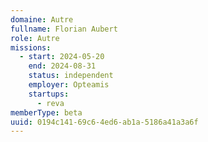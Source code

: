 ```yaml
---
domaine: Autre
fullname: Florian Aubert
role: Autre
missions:
  - start: 2024-05-20
    end: 2024-08-31
    status: independent
    employer: Opteamis
    startups:
      - reva
memberType: beta
uuid: 0194c141-69c6-4ed6-ab1a-5186a41a3a6f
---
```

